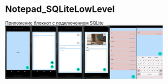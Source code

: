 # Notepad_SQLiteLowLevel
Приложение блокнот с подключением SQLite
<br/>
![Image alt](https://github.com/SokolovAndr/Notepad_SQLiteLowLevel/blob/master/ScreenshotNotes.png)

